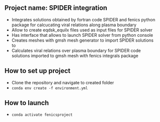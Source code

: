 ## Project name: SPIDER integration
- Integrates solutions obtained by fortran code SPIDER and fenics python package for calcucating viral relations along plasma boundary
- Allow to create eqdsk_equilx files used as input files for SPIDER solver
- Has interface that allows to launch SPIDER solver from python console 
- Creates meshes with gmsh mesh generator to import SPIDER solutions to
- Calculates viral relations over plasma boundary for SPIDER code solutions imported to gmsh mesh with fenics integrals package

## How to set up project
- Clone the repository and navigate to created folder
- `conda env create -f environment.yml`

## How to launch
- `conda activate fenicsproject`
